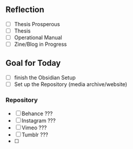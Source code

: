 ## Reflection ##
- [ ] Thesis Prosperous
- [ ] Thesis
- [ ] Operational Manual
- [ ] Zine/Blog in Progress

## Goal for Today ##
- [ ] finish the Obsidian Setup
- [ ] Set up the Repository (media archive/website)

### Repository ###
- [ ] Behance ???
- [ ] Instagram ???
- [ ] Vimeo ???
- [ ] Tumblr ???
- [ ] 